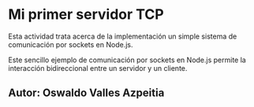 # Mi primer servidor TCP
Esta actividad trata acerca de la implementación un simple sistema de comunicación por sockets en Node.js.

Este sencillo ejemplo de comunicación por sockets en Node.js permite la interacción bidireccional entre un servidor y un cliente.
## Autor: Oswaldo Valles Azpeitia
